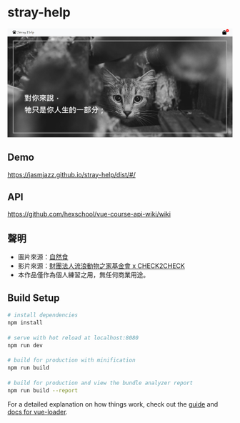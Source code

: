 # stray-help

![image](https://github.com/jasmjazz/stray-help/blob/main/src/assets/demo.png)

## Demo

https://jasmjazz.github.io/stray-help/dist/#/

## API
https://github.com/hexschool/vue-course-api-wiki/wiki

## 聲明
* 圖片來源：[自然食](https://www.natural10.com.tw/pages/jerky-for-dog-and-cat?gclid=CjwKCAiAxp-ABhALEiwAXm6IyXR-8mJ2HuLYCSlpPwB6pkDBW5ZexlyebdnqE_Rcnx2_r85H0njzdRoCrJMQAvD_BwE "link")  
* 影片來源：[財團法人流浪動物之家基金會 x CHECK2CHECK](https://www.youtube.com/watch?v=l9itdKFvMz4&feature=emb_title "link")  
* 本作品僅作為個人練習之用，無任何商業用途。
## Build Setup

``` bash
# install dependencies
npm install

# serve with hot reload at localhost:8080
npm run dev

# build for production with minification
npm run build

# build for production and view the bundle analyzer report
npm run build --report
```

For a detailed explanation on how things work, check out the [guide](http://vuejs-templates.github.io/webpack/) and [docs for vue-loader](http://vuejs.github.io/vue-loader).
